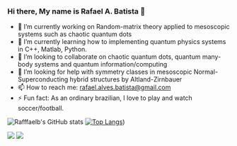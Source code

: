 ### Hi there, My name is Rafael A. Batista 👋

- 🔭 I’m currently working on Random-matrix theory applied to mesoscopic systems such as chaotic quantum dots
- 🌱 I’m currently learning how to implementing quantum physics systems in C++, Matlab, Python.
- 👯 I’m looking to collaborate on chaotic quantum dots, quantum many-body systems and quantum information/computing
- 🤔 I’m looking for help with symmetry classes in mesoscopic Normal-Superconducting hybrid structures by Altland-Zirnbauer
- 📫 How to reach me: rafael.alves.batista@gmail.com
- ⚡ Fun fact: As an ordinary brazilian, I love to play and watch soccer/football.

![Rafffaelb's GitHub stats](https://github-readme-stats.vercel.app/api?username=Rafffaelb&hide=contribs,prs&show_icons=true&theme=dark) [![Top Langs](https://github-readme-stats.vercel.app/api/top-langs/?username=Rafffaelb)](https://github.com/Rafffaelb/github-readme-stats&theme=dark))

  <a href="https://instagram.com/el_.chapa" target="_blank"><img src="https://img.shields.io/badge/-Instagram-%23E4405F?style=for-the-badge&logo=instagram&logoColor=white" target="_blank"></a>
  <a href = "mailto:rafael.alves.batista@gmail.com"><img src="https://img.shields.io/badge/-Gmail-%23333?style=for-the-badge&logo=gmail&logoColor=white" target="_blank"></a>
